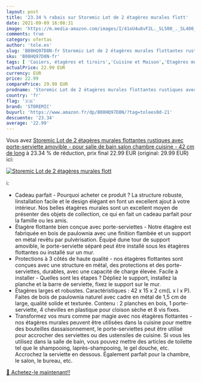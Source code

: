```yaml
---
layout: post
title: '23.34 % rabais sur Storemic Lot de 2 étagères murales flott'
date: 2021-09-09 16:08:31
image: 'https://m.media-amazon.com/images/I/41oU4u8vF2L._SL500_._SL400_.jpg'
comments: true
category: ofertas
author: 'tole.es'
slug: 'B08HQ97D8N-fr Storemic Lot de 2 étagères murales flottantes rustiques...'
sku: 'B08HQ97D8N-fr'
tags: [ 'Casiers, étagères et tiroirs','Cuisine et Maison','Etagères murales','Rangement et organisation','storemic', ]
actualPrice: 22.99 EUR
currency: EUR
price: 22.99
comparePrice: 29.99 EUR
prodname: 'Storemic Lot de 2 étagères murales flottantes rustiques avec porte-serviette amovible - pour salle de bain  salon  chambre  cuisine - 42 cm de long'
country: 'fr'
flag: '🇫🇷'
brand: 'STOREMIC'
buyurl: 'https://www.amazon.fr/dp/B08HQ97D8N/?tag=tolees0d-21'
descuento: '23.34'
average: '22.99'
---
```


Vous avez [Storemic Lot de 2 étagères murales flottantes rustiques avec porte-serviette amovible - pour salle de bain  salon  chambre  cuisine - 42 cm de long](https://www.amazon.fr/dp/B08HQ97D8N/?tag=tolees0d-21)  à  23.34 % de réduction, prix final  22.99 EUR (original: 29.99 EUR) ici:

[![Storemic Lot de 2 étagères murales flott](https://m.media-amazon.com/images/I/41oU4u8vF2L._SL500_._SL400_.jpg)](https://www.amazon.fr/dp/B08HQ97D8N/?tag=tolees0d-21)

ℹ️:

- Cadeau parfait - Pourquoi acheter ce produit ? La structure robuste, linstallation facile et le design élégant en font un excellent ajout à votre intérieur. Nos belles étagères murales sont un excellent moyen de présenter des objets de collection, ce qui en fait un cadeau parfait pour la famille ou les amis.
- Étagère flottante bien conçue avec porte-serviettes - Notre étagère est fabriquée en bois de paulownia avec une finition flambée et un support en métal revêtu par pulvérisation. Équipé dune tour de support amovible, le porte-serviette séparé peut être installé sous les étagères flottantes ou installé sur un mur.
- Protections à 3 côtés de haute qualité - nos étagères flottantes sont conçues avec une structure en métal, des protections et des porte-serviettes, durables, avec une capacité de charge élevée. Facile à installer - Quelles sont les étapes ? Dépliez le support, installez la planche et la barre de serviette, fixez le support sur le mur.
- Étagères larges et robustes. Caractéristiques : 42 x 15 x 2 cm(L x l x P). Faites de bois de paulownia naturel avec cadre en métal de 1,5 cm de large, qualité solide et texturée. Contenu : 2 planches en bois, 1 porte-serviette, 4 chevilles en plastique pour cloison sèche et 8 vis fixes.
- Transformez vos murs comme par magie avec nos étagères flottantes - nos étagères murales peuvent être utilisées dans la cuisine pour mettre des bouteilles dassaisonnement, le porte-serviettes peut être utilisé pour accrocher des serviettes ou des ustensiles de cuisine. Si vous les utilisez dans la salle de bain, vous pouvez mettre des articles de toilette tel que le shampooing, laprès-shampooing, le gel douche, etc. Accrochez la serviette en dessous. Également parfait pour la chambre, le salon, le bureau, etc.

[🛒 Achetez-le maintenant!!](https://www.amazon.fr/dp/B08HQ97D8N/?tag=tolees0d-21)
